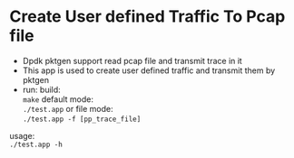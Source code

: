 # Create User defined Traffic To Pcap file
- Dpdk pktgen support read pcap file and transmit trace in it
- This app is used to create user defined traffic and transmit them by pktgen
- run: 
build:  
`make`
default mode:  
`./test.app`
or file mode:  
`./test.app -f [pp_trace_file]`

usage:  
`./test.app -h`

 
